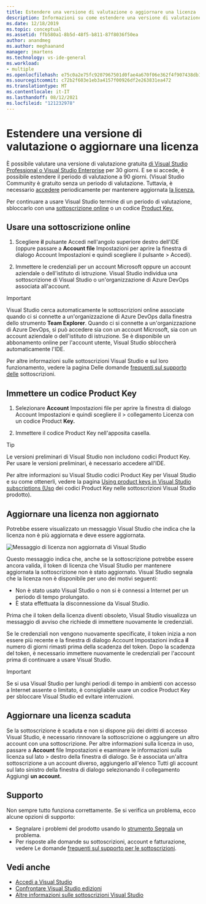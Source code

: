 ```yaml
---
title: Estendere una versione di valutazione o aggiornare una licenza
description: Informazioni su come estendere una versione di valutazione gratuita di Visual Studio, usare una sottoscrizione online o un codice Product Key per sbloccare Visual Studio e aggiornare una licenza non aggiornati o scaduta.
ms.date: 12/18/2019
ms.topic: conceptual
ms.assetid: ffb580a1-8b5d-48f5-b811-87f8036f50ea
author: anandmeg
ms.author: meghaanand
manager: jmartens
ms.technology: vs-ide-general
ms.workload:
- multiple
ms.openlocfilehash: e75c0a2e75fc9207967501d0fae4a670f06e362f4f907438db1f84678c1d9173
ms.sourcegitcommit: c72b2f603e1eb3a4157f00926df2e263831ea472
ms.translationtype: MT
ms.contentlocale: it-IT
ms.lasthandoff: 08/12/2021
ms.locfileid: "121232978"
---
```

# <a name="extend-a-trial-version-or-update-a-license"></a>Estendere una versione di valutazione o aggiornare una licenza

È possibile valutare una versione di valutazione gratuita [di Visual Studio Professional o Visual Studio Enterprise](https://visualstudio.microsoft.com/vs/compare/) per 30 giorni. E se si accede, è possibile estendere il periodo di valutazione a 90 giorni. (Visual Studio Community è gratuito senza un periodo di valutazione. Tuttavia, è necessario [accedere](signing-in-to-visual-studio.md) periodicamente per mantenere aggiornata [la licenza.](#update-a-stale-license)

Per continuare a usare Visual Studio termine di un periodo di valutazione, sbloccarlo con una [sottoscrizione online](#use-an-online-subscription) o un codice [Product Key.](#enter-a-product-key)

## <a name="use-an-online-subscription"></a>Usare una sottoscrizione online

1. Scegliere **il** pulsante Accedi nell'angolo superiore destro dell'IDE (oppure passare a **Account file** Impostazioni per aprire la finestra di dialogo Account Impostazioni e quindi scegliere il pulsante  >    Accedi). 

1. Immettere le credenziali per un account Microsoft oppure un account aziendale o dell'istituto di istruzione. Visual Studio individua una sottoscrizione di Visual Studio o un'organizzazione di Azure DevOps associata all'account.

> [!IMPORTANT]
> Visual Studio cerca automaticamente le sottoscrizioni online associate quando ci si connette a un'organizzazione di Azure DevOps dalla finestra dello strumento **Team Explorer**. Quando ci si connette a un'organizzazione di Azure DevOps, si può accedere sia con un account Microsoft, sia con un account aziendale o dell'istituto di istruzione. Se è disponibile un abbonamento online per l'account utente, Visual Studio sbloccherà automaticamente l'IDE.

Per altre informazioni sulle sottoscrizioni Visual Studio e sul loro funzionamento, vedere la pagina Delle domande [frequenti sul supporto delle](https://visualstudio.microsoft.com/subscriptions/support/) sottoscrizioni.

## <a name="enter-a-product-key"></a>Immettere un codice Product Key

1. Selezionare **Account** Impostazioni file per aprire la finestra di dialogo Account Impostazioni e quindi scegliere il  >   collegamento Licenza con un codice Product **Key.** 

1. Immettere il codice Product Key nell'apposita casella.

> [!TIP]
> Le versioni preliminari di Visual Studio non includono codici Product Key. Per usare le versioni preliminari, è necessario accedere all'IDE.

Per altre informazioni su Visual Studio codici Product Key per Visual Studio e su come ottenerli, vedere la pagina [Using product keys in Visual Studio subscriptions (Uso](/visualstudio/subscriptions/product-keys) dei codici Product Key nelle sottoscrizioni Visual Studio prodotto).

## <a name="update-a-stale-license"></a>Aggiornare una licenza non aggiornato

Potrebbe essere visualizzato un messaggio Visual Studio che indica che la licenza non è più aggiornata e deve essere aggiornata.

![Messaggio di licenza non aggiornata di Visual Studio](../ide/media/vs2017_stale-license.png)

Questo messaggio indica che, anche se la sottoscrizione potrebbe essere ancora valida, il token di licenza che Visual Studio per mantenere aggiornata la sottoscrizione non è stato aggiornato. Visual Studio segnala che la licenza non è disponibile per uno dei motivi seguenti:

* Non è stato usato Visual Studio o non si è connessi a Internet per un periodo di tempo prolungato.
* È stata effettuata la disconnessione da Visual Studio.

Prima che il token della licenza diventi obsoleto, Visual Studio visualizza un messaggio di avviso che richiede di immettere nuovamente le credenziali.

Se le credenziali non vengono nuovamente specificate, il token inizia a non essere più recente e la finestra di dialogo Account Impostazioni indica **il** numero di giorni rimasti prima della scadenza del token. Dopo la scadenza del token, è necessario immettere nuovamente le credenziali per l'account prima di continuare a usare Visual Studio.

> [!Important]
> Se si usa Visual Studio per lunghi periodi di tempo in ambienti con accesso a Internet assente o limitato, è consigliabile usare un codice Product Key per sbloccare Visual Studio ed evitare interruzioni.

## <a name="update-an-expired-license"></a>Aggiornare una licenza scaduta

Se la sottoscrizione è scaduta e non si dispone più dei diritti di accesso Visual Studio, è necessario rinnovare la sottoscrizione o aggiungere un altro account con una sottoscrizione. Per altre informazioni sulla licenza in uso, passare a **Account** file Impostazioni e esaminare le informazioni sulla licenza sul lato  >   destro della finestra di dialogo. Se è associata un'altra sottoscrizione a un  account diverso, aggiungerlo all'elenco Tutti gli account sul lato sinistro della finestra di dialogo selezionando il collegamento Aggiungi **un account.**

## <a name="get-support"></a>Supporto

Non sempre tutto funziona correttamente. Se si verifica un problema, ecco alcune opzioni di supporto:

* Segnalare i problemi del prodotto usando lo [strumento Segnala](how-to-report-a-problem-with-visual-studio.md) un problema.
* Per risposte alle domande su sottoscrizioni, account e fatturazione, vedere Le domande [frequenti sul supporto per le sottoscrizioni](https://visualstudio.microsoft.com/subscriptions/support/).

## <a name="see-also"></a>Vedi anche

* [Accedi a Visual Studio](../ide/signing-in-to-visual-studio.md)
* [Confrontare Visual Studio edizioni](https://visualstudio.microsoft.com/vs/compare/)
* [Altre informazioni sulle sottoscrizioni Visual Studio](/visualstudio/subscriptions/)
